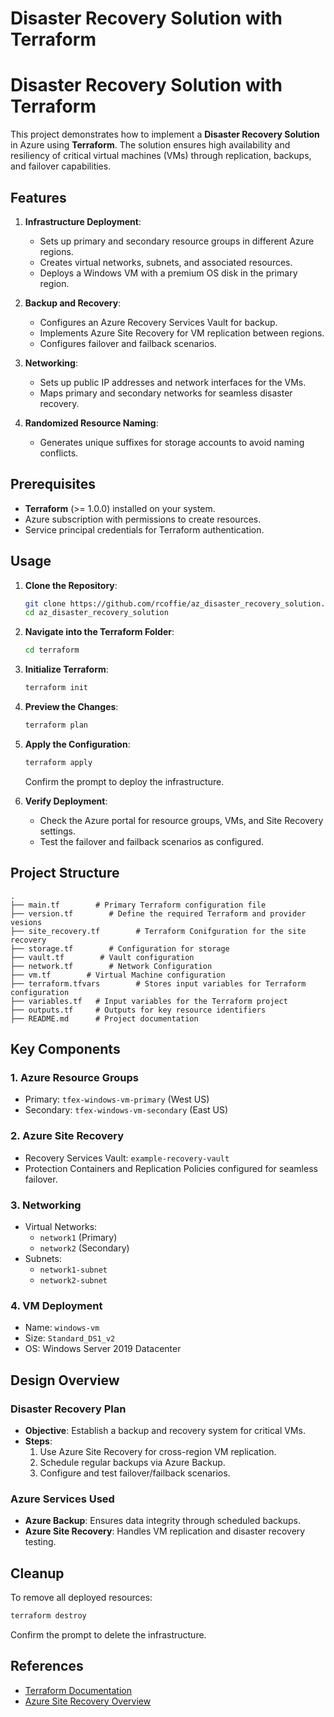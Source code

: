 # Disaster Recovery Solution with Terraform

# Disaster Recovery Solution with Terraform

This project demonstrates how to implement a **Disaster Recovery Solution** in Azure using **Terraform**. The solution ensures high availability and resiliency of critical virtual machines (VMs) through replication, backups, and failover capabilities.

## Features

1. **Infrastructure Deployment**:
   - Sets up primary and secondary resource groups in different Azure regions.
   - Creates virtual networks, subnets, and associated resources.
   - Deploys a Windows VM with a premium OS disk in the primary region.

2. **Backup and Recovery**:
   - Configures an Azure Recovery Services Vault for backup.
   - Implements Azure Site Recovery for VM replication between regions.
   - Configures failover and failback scenarios.

3. **Networking**:
   - Sets up public IP addresses and network interfaces for the VMs.
   - Maps primary and secondary networks for seamless disaster recovery.

4. **Randomized Resource Naming**:
   - Generates unique suffixes for storage accounts to avoid naming conflicts.

## Prerequisites

- **Terraform** (>= 1.0.0) installed on your system.
- Azure subscription with permissions to create resources.
- Service principal credentials for Terraform authentication.

## Usage

1. **Clone the Repository**:
   ```bash
   git clone https://github.com/rcoffie/az_disaster_recovery_solution.git
   cd az_disaster_recovery_solution 
   ```

2. **Navigate into the Terraform Folder**:
   ```bash
   cd terraform
   ```

3. **Initialize Terraform**:
   ```bash
   terraform init
   ```

4. **Preview the Changes**:
   ```bash
   terraform plan
   ```

5. **Apply the Configuration**:
   ```bash
   terraform apply
   ```
   Confirm the prompt to deploy the infrastructure.

6. **Verify Deployment**:
   - Check the Azure portal for resource groups, VMs, and Site Recovery settings.
   - Test the failover and failback scenarios as configured.

## Project Structure

```plaintext
.
├── main.tf        # Primary Terraform configuration file
├── version.tf        # Define the required Terraform and provider vesions
├── site_recovery.tf        # Terraform Conifguration for the site recovery
├── storage.tf        # Configuration for storage
├── vault.tf        # Vault configuration
├── network.tf        # Network Configuration
├── vm.tf        # Virtual Machine configuration
├── terraform.tfvars        # Stores input variables for Terraform configuration
├── variables.tf   # Input variables for the Terraform project
├── outputs.tf     # Outputs for key resource identifiers
├── README.md      # Project documentation
```

## Key Components

### 1. **Azure Resource Groups**
- Primary: `tfex-windows-vm-primary` (West US)
- Secondary: `tfex-windows-vm-secondary` (East US)

### 2. **Azure Site Recovery**
- Recovery Services Vault: `example-recovery-vault`
- Protection Containers and Replication Policies configured for seamless failover.

### 3. **Networking**
- Virtual Networks:
  - `network1` (Primary)
  - `network2` (Secondary)
- Subnets:
  - `network1-subnet`
  - `network2-subnet`

### 4. **VM Deployment**
- Name: `windows-vm`
- Size: `Standard_DS1_v2`
- OS: Windows Server 2019 Datacenter

## Design Overview

### **Disaster Recovery Plan**
- **Objective**: Establish a backup and recovery system for critical VMs.
- **Steps**:
  1. Use Azure Site Recovery for cross-region VM replication.
  2. Schedule regular backups via Azure Backup.
  3. Configure and test failover/failback scenarios.

### **Azure Services Used**
- **Azure Backup**: Ensures data integrity through scheduled backups.
- **Azure Site Recovery**: Handles VM replication and disaster recovery testing.

## Cleanup

To remove all deployed resources:
```bash
terraform destroy
```

Confirm the prompt to delete the infrastructure.

## References

- [Terraform Documentation](https://registry.terraform.io/providers/hashicorp/azurerm/latest/docs)
- [Azure Site Recovery Overview](https://learn.microsoft.com/en-us/azure/site-recovery/site-recovery-overview)




